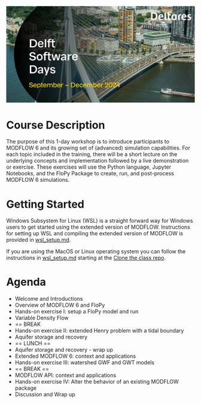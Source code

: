 <img src="./dsd-2024.jpg">

# Course Description
The purpose of this 1-day workshop is to introduce participants to MODFLOW 6 and its growing set of (advanced) simulation capabilities. For each topic included in the training, there will be a short lecture on the underlying concepts and implementation followed by a live demonstration or exercise. These exercises will use the Python language, Jupyter Notebooks, and the FloPy Package to create, run, and post-process MODFLOW 6 simulations.

# Getting Started
Windows Subsystem for Linux (WSL) is a straight forward way for Windows users to get started using the extended version of MODFLOW. Instructions for setting up WSL and compiling the extended version of MODFLOW is provided in [wsl_setup.md](./wsl_setup.md).

If you are using the MacOS or Linux operating system you can follow the instructions in [wsl_setup.md](./wsl_setup.md) starting at the [Clone the class repo](./wsl_setup.md#Clone-the-class-repo).

# Agenda
* Welcome and Introductions
* Overview of MODFLOW 6 and FloPy
* Hands-on exercise I: setup a FloPy model and run
* Variable Density Flow
* == BREAK
* Hands-on exercise II: extended Henry problem with a tidal boundary
* Aquifer storage and recovery
* == LUNCH ==
* Aquifer storage and recovery - wrap up
* Extended MODFLOW 6: context and applications
* Hands-on exercise III: watershed GWF and GWT models
* == BREAK ==
* MODFLOW API: context and applications
* Hands-on exercise IV: Alter the behavior of an existing MODFLOW package
* Discussion and Wrap up

